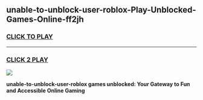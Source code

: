 
## unable-to-unblock-user-roblox-Play-Unblocked-Games-Online-ff2jh
<h3>
<a href="https://premium76.site?title=unable-to-unblock-user-roblox&ref=25A">CLICK TO PLAY</a></h3>
<hr>

<h3>
<a href="https://premium76.site?title=unable-to-unblock-user-roblox&ref=25A">CLICK 2 PLAY</a>
  
</h3>

<a href="https://premium76.site?title=unable-to-unblock-user-roblox&ref=25A"><img src="https://clearcache.store/games.png"></a>


**unable-to-unblock-user-roblox games unblocked: Your Gateway to Fun and Accessible Online Gaming**

